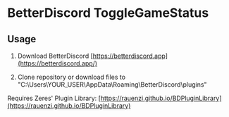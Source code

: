 # BetterDiscord ToggleGameStatus

## Usage

1. Download BetterDiscord [https://betterdiscord.app](https://betterdiscord.app/)

2. Clone repository or download files to "C:\Users\YOUR_USER\AppData\Roaming\BetterDiscord\plugins"

Requires Zeres' Plugin Library: [https://rauenzi.github.io/BDPluginLibrary](https://rauenzi.github.io/BDPluginLibrary)